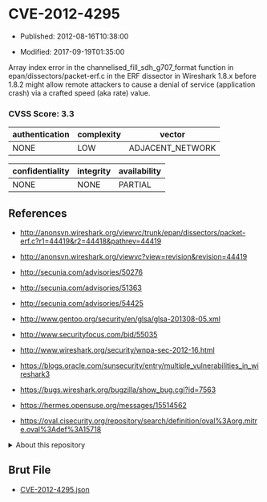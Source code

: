 # CVE-2012-4295

- Published: 2012-08-16T10:38:00

- Modified: 2017-09-19T01:35:00

Array index error in the channelised_fill_sdh_g707_format function in epan/dissectors/packet-erf.c in the ERF dissector in Wireshark 1.8.x before 1.8.2 might allow remote attackers to cause a denial of service (application crash) via a crafted speed (aka rate) value.

### CVSS Score: **3.3**

| authentication | complexity | vector |
| --- | --- | --- |
| NONE | LOW | ADJACENT_NETWORK |

| confidentiality | integrity | availability |
| --- | --- | --- |
| NONE | NONE | PARTIAL |

## References

* http://anonsvn.wireshark.org/viewvc/trunk/epan/dissectors/packet-erf.c?r1=44419&r2=44418&pathrev=44419

* http://anonsvn.wireshark.org/viewvc?view=revision&revision=44419

* http://secunia.com/advisories/50276

* http://secunia.com/advisories/51363

* http://secunia.com/advisories/54425

* http://www.gentoo.org/security/en/glsa/glsa-201308-05.xml

* http://www.securityfocus.com/bid/55035

* http://www.wireshark.org/security/wnpa-sec-2012-16.html

* https://blogs.oracle.com/sunsecurity/entry/multiple_vulnerabilities_in_wireshark3

* https://bugs.wireshark.org/bugzilla/show_bug.cgi?id=7563

* https://hermes.opensuse.org/messages/15514562

* https://oval.cisecurity.org/repository/search/definition/oval%3Aorg.mitre.oval%3Adef%3A15718

<details>
<summary>About this repository</summary> 

  This repository is part of the project [Live Hack CVE](https://github.com/Live-Hack-CVE). Main website can be found [www.live-hack.org](https://www.live-hack.org) 
  
  Made by [Sn0wAlice](https://github.com/Sn0wAlice) for the people that care about security and need to have a feed of the latest CVEs. Hope you enjoy it, don't forget to star the repo and follow me on [Twitter](https://twitter.com/Sn0wAlice) and [Github](https://github.com/Sn0wAlice). And that is my [personnal website](https://www.alice-snow.me/)

  - [Home Page](https://github.com/Live-Hack-CVE)
  - [Framework](https://github.com/Live-Hack-CVE/cve-framework)
  - [CVE database](https://github.com/Live-Hack-CVE/full_database)
  - [Changelog](https://github.com/Live-Hack-CVE/Changelog)
</details>

## Brut File

* [CVE-2012-4295.json](https://raw.githubusercontent.com/Live-Hack-CVE/full_database/main/cves/2012/CVE-2012-4295.json)

